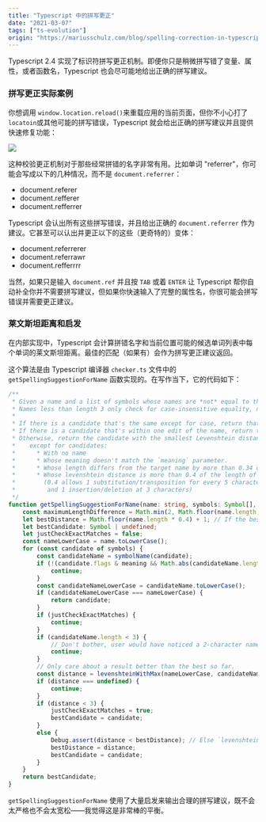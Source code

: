 ```yaml
---
title: "Typescript 中的拼写更正"
date: "2021-03-07"
tags: ["ts-evolution"]
origin: "https://mariusschulz.com/blog/spelling-correction-in-typescript"
---
```


Typescript 2.4 实现了标识符拼写更正机制。即便你只是稍微拼写错了变量、属性，或者函数名，Typescript 也会尽可能地给出正确的拼写建议。

### 拼写更正实际案例

你想调用 `window.location.reload()`来重载应用的当前页面，但你不小心打了`locatoin`或其他可能的拼写错误，Typescript 就会给出正确的拼写建议并且提供快速修复功能：

![](https://blog-1258648987.cos.ap-shanghai.myqcloud.com/blog/typescript-evolution/typescript_spelling_correction-2x.tvas6pyfzn.imm.png)

这种校验更正机制对于那些经常拼错的名字非常有用。比如单词 "referrer"，你可能会写成以下的几种情况，而不是 `document.referrer`：

- document.referer
- document.refferer
- document.refferrer

Typescript 会认出所有这些拼写错误，并且给出正确的 `document.referrer` 作为建议。它甚至可以认出并更正以下的这些（更奇特的）变体：

- document.referrerer
- document.referrawr
- document.refferrrr

当然，如果只是输入 `document.ref` 并且按 `TAB` 或着 `ENTER` 让 Typescript 帮你自动补全你并不需要拼写建议，但如果你快速输入了完整的属性名，你很可能会拼写错误并需要更正建议。

### 莱文斯坦距离和启发

在内部实现中，Typescript 会计算拼错名字和当前位置可能的候选单词列表中每个单词的莱文斯坦距离。最佳的匹配（如果有）会作为拼写更正建议返回。

这个算法是由 Typescript 编译器 `checker.ts` 文件中的 `getSpellingSuggestionForName` 函数实现的。在写作当下，它的代码如下：

```ts
/**
 * Given a name and a list of symbols whose names are *not* equal to the name, return a spelling suggestion if there is one that is close enough.
 * Names less than length 3 only check for case-insensitive equality, not levenshtein distance.
 *
 * If there is a candidate that's the same except for case, return that.
 * If there is a candidate that's within one edit of the name, return that.
 * Otherwise, return the candidate with the smallest Levenshtein distance,
 *    except for candidates:
 *      * With no name
 *      * Whose meaning doesn't match the `meaning` parameter.
 *      * Whose length differs from the target name by more than 0.34 of the length of the name.
 *      * Whose levenshtein distance is more than 0.4 of the length of the name
 *        (0.4 allows 1 substitution/transposition for every 5 characters,
 *         and 1 insertion/deletion at 3 characters)
 */
function getSpellingSuggestionForName(name: string, symbols: Symbol[], meaning: SymbolFlags): Symbol | undefined {
    const maximumLengthDifference = Math.min(2, Math.floor(name.length * 0.34));
    let bestDistance = Math.floor(name.length * 0.4) + 1; // If the best result isn't better than this, don't bother.
    let bestCandidate: Symbol | undefined;
    let justCheckExactMatches = false;
    const nameLowerCase = name.toLowerCase();
    for (const candidate of symbols) {
        const candidateName = symbolName(candidate);
        if (!(candidate.flags & meaning && Math.abs(candidateName.length - nameLowerCase.length) <= maximumLengthDifference)) {
            continue;
        }
        const candidateNameLowerCase = candidateName.toLowerCase();
        if (candidateNameLowerCase === nameLowerCase) {
            return candidate;
        }
        if (justCheckExactMatches) {
            continue;
        }
        if (candidateName.length < 3) {
            // Don't bother, user would have noticed a 2-character name having an extra character
            continue;
        }
        // Only care about a result better than the best so far.
        const distance = levenshteinWithMax(nameLowerCase, candidateNameLowerCase, bestDistance - 1);
        if (distance === undefined) {
            continue;
        }
        if (distance < 3) {
            justCheckExactMatches = true;
            bestCandidate = candidate;
        }
        else {
            Debug.assert(distance < bestDistance); // Else `levenshteinWithMax` should return undefined
            bestDistance = distance;
            bestCandidate = candidate;
        }
    }
    return bestCandidate;
}
```

`getSpellingSuggestionForName` 使用了大量启发来输出合理的拼写建议，既不会太严格也不会太宽松——我觉得这是非常棒的平衡。